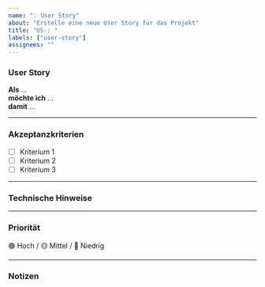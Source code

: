 ```yaml
---
name: "💡 User Story"
about: "Erstelle eine neue User Story für das Projekt"
title: "US-: "
labels: ["user-story"]
assignees: ""
---
```


### User Story
**Als** …  
**möchte ich** …  
**damit** …

---

### Akzeptanzkriterien
- [ ] Kriterium 1
- [ ] Kriterium 2
- [ ] Kriterium 3

---

### Technische Hinweise
<!-- z. B. Entity, Controller, Endpoints, Besonderheiten -->

---

### Priorität
🟢 Hoch / 🟡 Mittel / 🔵 Niedrig

---

### Notizen
<!-- Ergänzungen, Ideen, offene Fragen -->
